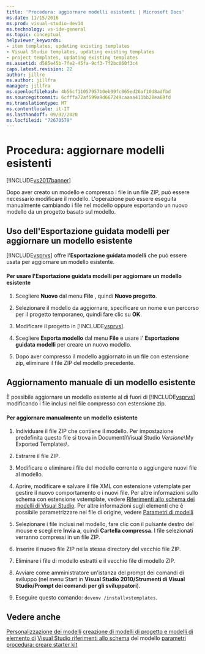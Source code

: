 ```yaml
---
title: 'Procedura: aggiornare modelli esistenti | Microsoft Docs'
ms.date: 11/15/2016
ms.prod: visual-studio-dev14
ms.technology: vs-ide-general
ms.topic: conceptual
helpviewer_keywords:
- item templates, updating existing templates
- Visual Studio templates, updating existing templates
- project templates, updating existing templates
ms.assetid: d585e45b-7fe2-45fa-9cf3-7f2bc060f3c4
caps.latest.revision: 22
author: jillre
ms.author: jillfra
manager: jillfra
ms.openlocfilehash: 4b56cf11057957b0eb99fc065ed26af10d8adfbd
ms.sourcegitcommit: 6cfffa72af599a9d667249caaaa411bb28ea69fd
ms.translationtype: MT
ms.contentlocale: it-IT
ms.lasthandoff: 09/02/2020
ms.locfileid: "72670579"
---
```

# <a name="how-to-update-existing-templates"></a>Procedura: aggiornare modelli esistenti
[!INCLUDE[vs2017banner](../includes/vs2017banner.md)]

Dopo aver creato un modello e compresso i file in un file ZIP, può essere necessario modificare il modello. L'operazione può essere eseguita manualmente cambiando i file nel modello oppure esportando un nuovo modello da un progetto basato sul modello.

## <a name="using-the-export-template-wizard-to-update-an-existing-template"></a>Uso dell'Esportazione guidata modelli per aggiornare un modello esistente
 [!INCLUDE[vsprvs](../includes/vsprvs-md.md)] offre l'**Esportazione guidata modelli** che può essere usata per aggiornare un modello esistente.

#### <a name="to-use-export-template-to-update-an-existing-template"></a>Per usare l'Esportazione guidata modelli per aggiornare un modello esistente

1. Scegliere **Nuovo** dal menu **File** , quindi **Nuovo progetto**.

2. Selezionare il modello da aggiornare, specificare un nome e un percorso per il progetto temporaneo, quindi fare clic su **OK**.

3. Modificare il progetto in [!INCLUDE[vsprvs](../includes/vsprvs-md.md)].

4. Scegliere **Esporta modello** dal menu **File** e usare l' **Esportazione guidata modelli** per creare un nuovo modello.

5. Dopo aver compresso il modello aggiornato in un file con estensione zip, eliminare il file ZIP del modello precedente.

## <a name="manually-updating-an-existing-template"></a>Aggiornamento manuale di un modello esistente
 È possibile aggiornare un modello esistente al di fuori di [!INCLUDE[vsprvs](../includes/vsprvs-md.md)] modificando i file inclusi nel file compresso con estensione zip.

#### <a name="to-manually-update-an-existing-template"></a>Per aggiornare manualmente un modello esistente

1. Individuare il file ZIP che contiene il modello. Per impostazione predefinita questo file si trova in Documenti\Visual Studio *Versione*\My Exported Templates\\.

2. Estrarre il file ZIP.

3. Modificare o eliminare i file del modello corrente o aggiungere nuovi file al modello.

4. Aprire, modificare e salvare il file XML con estensione vstemplate per gestire il nuovo comportamento o i nuovi file. Per altre informazioni sullo schema con estensione vstemplate, vedere [Riferimenti allo schema dei modelli di Visual Studio](../extensibility/visual-studio-template-schema-reference.md). Per altre informazioni sugli elementi che è possibile parametrizzare nei file di origine, vedere [Parametri di modelli](../ide/template-parameters.md)

5. Selezionare i file inclusi nel modello, fare clic con il pulsante destro del mouse e scegliere **Invia a**, quindi **Cartella compressa**. I file selezionati verranno compressi in un file ZIP.

6. Inserire il nuovo file ZIP nella stessa directory del vecchio file ZIP.

7. Eliminare i file di modello estratti e il vecchio file di modello ZIP.

8. Avviare come amministratore un'istanza del prompt dei comandi di sviluppo (nel menu Start in **Visual Studio 2010/Strumenti di Visual Studio/Prompt dei comandi per gli sviluppatori**).

9. Eseguire questo comando: `devenv /installvstemplates`.

## <a name="see-also"></a>Vedere anche
 [Personalizzazione dei modelli](../ide/customizing-project-and-item-templates.md) [creazione di modelli di progetto e modelli di elemento di](../ide/creating-project-and-item-templates.md) [Visual Studio riferimenti allo schema](../extensibility/visual-studio-template-schema-reference.md) del modello [parametri](../ide/template-parameters.md) [procedura: creare starter kit](../ide/how-to-create-starter-kits.md)
